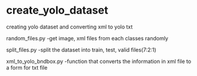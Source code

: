 # create_yolo_dataset
creating yolo dataset and converting xml to yolo txt

random_files.py
-get image, xml files from each classes randomly

split_files.py
-split the dataset into train, test, valid files(7:2:1)

xml_to_yolo_bndbox.py
-function that converts the information in xml file to a form for txt file
